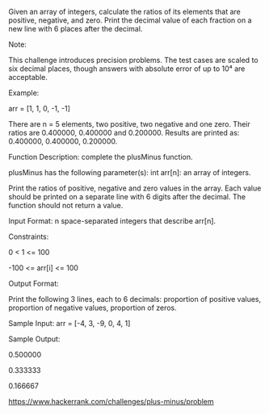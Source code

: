 Given an array of integers, calculate the ratios of its elements that are positive,
negative, and zero. Print the decimal value of each fraction on a new line with
6 places after the decimal.

Note:

This challenge introduces precision problems.
The test cases are scaled to six decimal places,
though answers with absolute error of up to 10⁴ are acceptable.

Example:

arr = [1, 1, 0, -1, -1]

There are n = 5 elements, two positive, two negative and one zero. Their ratios are 0.400000, 0.400000 and 0.200000.
Results are printed as: 0.400000, 0.400000, 0.200000.

Function Description: complete the plusMinus function.

plusMinus has the following parameter(s): int arr[n]: an array of integers.

Print the ratios of positive, negative and zero values in the array.
Each value should be printed on a separate line with 6 digits after the decimal.
The function should not return a value.

Input Format: n space-separated integers that describe arr[n].

Constraints:

0 < 1 <= 100

-100 <= arr[i] <= 100

Output Format:

Print the following 3 lines, each to 6 decimals:
proportion of positive values, proportion of negative values, proportion of zeros.

Sample Input: arr = [-4, 3, -9, 0, 4, 1]

Sample Output:

0.500000

0.333333

0.166667

https://www.hackerrank.com/challenges/plus-minus/problem
